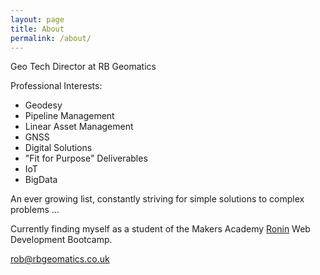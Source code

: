 ```yaml
---
layout: page
title: About
permalink: /about/
---
```


Geo Tech Director at RB Geomatics

Professional Interests:

- Geodesy
- Pipeline Management
- Linear Asset Management
- GNSS
- Digital Solutions
- "Fit for Purpose" Deliverables
- IoT
- BigData

An ever growing list, constantly striving for simple solutions to complex problems ...

Currently finding myself as a student of the Makers Academy [Ronin](http://ronin.makersacademy.com/) Web Development Bootcamp.

rob@rbgeomatics.co.uk
